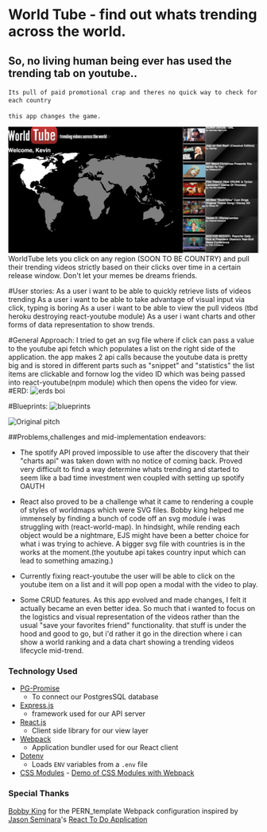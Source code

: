 # World Tube - find out whats trending across the world.
## So, no living human being ever has used the trending tab on youtube..
    Its pull of paid promotional crap and theres no quick way to check for each country

    this app changes the game.
![screen shot](./screenshot.png)
WorldTube lets you click on any region (SOON TO BE COUNTRY) and pull their trending videos strictly based on their clicks over time in a certain release window. Don't let your memes be dreams friends.

#User stories:
As a user i want to be able to quickly retrieve lists of videos trending
As a user i want to be able to take advantage of visual input via click, typing is boring
As a user i want to be able to view the pull videos (tbd heroku destroying react-youtube module)
As a user i want charts and other forms of data representation to show trends.

#General Approach:
 I tried to get an svg file where if click can pass a value to the youtube api fetch which populates a list on the right side of the application. the app makes 2 api calls because the youtube data is pretty big and is stored in different parts such as "snippet" and "statistics"
 the list items are clickable and fornow log the video ID which was being passed into react-youtube(npm module) which then opens the video for view.
#ERD:
![erds boi](https://wireframe.cc/pOUQFc)

#Blueprints:
![blueprints](https://wireframe.cc/K1kfVO)

![Original pitch](https://git.generalassemb.ly/wdi-nyc-60/project-4/issues/47)

##Problems,challenges and mid-implementation endeavors:
   - The spotify API proved impossible to use after the discovery that their "charts api" was taken down with no notice of coming back. Proved very difficult to find a way determine whats trending and started to seem like a bad time investment wen coupled with setting up spotify OAUTH

   - React also proved to be a challenge what it came to rendering a couple of styles of worldmaps which were SVG files. Bobby king helped me immensely by finding a bunch of code off an svg module i was struggling with (react-world-map). In hindsight, while rending each object would be a nightmare, EJS might have been a better choice for what i was trying to achieve. A bigger svg file with countries is in the works at the moment.(the youtube api takes country input which can lead to something amazing.)

   - Currently fixing react-youtube the user will be able to click on the youtube item on a list and it will pop open a modal with the video to play.

   - Some CRUD features. As this app evolved and made changes, I felt it actually became an even better idea. So much that i wanted to focus on the logistics and visual representation of the videos rather than the usual "save your favorites friend" functionality. that stuff is under the hood and good to go, but i'd rather it go in the direction where i can show a world ranking and a data chart showing a trending videos lifecycle mid-trend.



### Technology Used
- [PG-Promise](https://github.com/vitaly-t/pg-promise)
  * To connect our PostgresSQL database
- [Express.js](https://expressjs.com/)
  * framework used for our API server
- [React.js](https://facebook.github.io/react/)
  * Client side library for our view layer
- [Webpack](http://webpack.github.io/docs/)
  * Application bundler used for our React client
- [Dotenv](https://github.com/motdotla/dotenv)
  * Loads `ENV` variables from a `.env` file
- [CSS Modules](https://github.com/css-modules/css-modules) - [Demo of CSS Modules with Webpack](https://github.com/css-modules/webpack-demo)


### Special Thanks
[Bobby King](@gittheking) for the PERN_template
Webpack configuration inspired by [Jason Seminara](@jasonseminara)'s [React To Do Application](https://github.com/jasonseminara/react_to-do)
